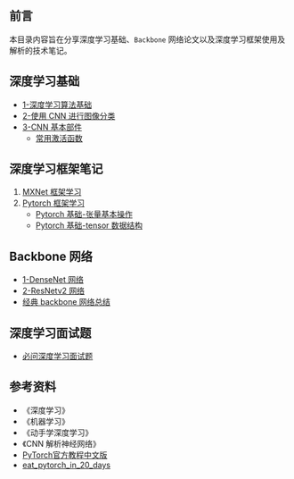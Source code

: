 ## 前言

本目录内容旨在分享深度学习基础、`Backbone` 网络论文以及深度学习框架使用及解析的技术笔记。

## 深度学习基础

- [1-深度学习算法基础](./深度学习基础/1-深度学习算法基础.md)
- [2-使用 CNN 进行图像分类](./深度学习基础/2-使用CNN进行图像分类.md)
- [3-CNN 基本部件](./深度学习基础/)
  - [常用激活函数](深度学习基础/CNN基本部件-常用激活函数.md)

## 深度学习框架笔记

1. [MXNet 框架学习](ml-dl-框架笔记/MXNet学习笔记.md)
2. [Pytorch 框架学习](ml-dl-框架笔记/)
   - [Pytorch 基础-张量基本操作](ml-dl-框架笔记/Pytorch基础-张量基本操作.md)
   - [Pytorch 基础-tensor 数据结构](./ml-dl-框架笔记/Pytorch基础-tensor数据结构.md)

## Backbone 网络

- [1-DenseNet 网络](./backbone论文解读/DenseNet论文解读.md)
- [2-ResNetv2 网络](./backbone论文解读/ResNetv2论文解读.md)
- [经典 backbone 网络总结](./backbone论文解读/经典backbone总结.md)

## 深度学习面试题

- [必问深度学习面试题](深度学习面试题.md)

## 参考资料
- 《深度学习》
- 《机器学习》
- 《动手学深度学习》
- 《CNN 解析神经网络》
- [PyTorch官方教程中文版](https://pytorch123.com/)
- [eat_pytorch_in_20_days](https://github.com/lyhue1991/eat_pytorch_in_20_days)